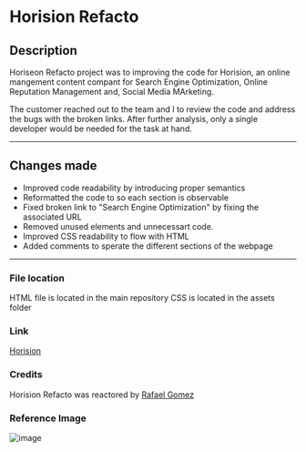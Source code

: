 # Horision Refacto
## Description
Horiseon Refacto project was to improving the code for Horision, an online mangement content compant for Search Engine Optimization, Online Reputation Management and, Social Media MArketing.

The customer reached out to the team and I to review the code and address the bugs with the broken links. 
After further analysis, only a single developer would be needed for the task at hand.
___

## Changes made
* Improved code readability by introducing proper semantics
* Reformatted the code to so each section is observable
* Fixed broken link to "Search Engine Optimization" by fixing the associated URL
* Removed unused elements and unnecessart code.
* Improved CSS readability to flow with HTML 
* Added comments to sperate the different sections of the webpage
____

### File location
HTML file is located in the main repository 
CSS is located in the assets folder

### Link
[Horision](https://fallen-master.github.io/Horiseon_refacto/)

### Credits
Horision Refacto was reactored by [Rafael Gomez](https://github.com/Fallen-Master)
 


### Reference Image
![image](./assets/images/Horiseon-refacto-image.png)